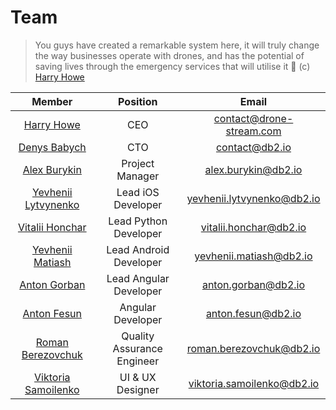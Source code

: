 # Team

> You guys have created a remarkable system here, it will truly change the way businesses operate with drones, and has the potential of saving lives through the emergency services that will utilise it 🙌
(c) [Harry Howe](https://www.linkedin.com/in/harryhowe1/)


| Member | Position | Email |
| :----: | :------: | :----:|
| [Harry Howe](https://www.linkedin.com/in/harryhowe1/) | CEO | [contact@drone-stream.com](mailto:contact@drone-stream.com) |
| [Denys Babych](https://www.linkedin.com/in/denys-babych-b280893b/)| CTO | [contact@db2.io](mailto:contact@db2.io) |
| [Alex Burykin](https://github.com/alexburykin)| Project Manager | [alex.burykin@db2.io](mailto:alex.burykin@db2.io) |
| [Yevhenii Lytvynenko](https://github.com/LytvynenkoYevhenii)| Lead iOS Developer| [yevhenii.lytvynenko@db2.io](mailto:yevhenii.lytvynenko@db2.io) |
| [Vitalii Honchar](https://github.com/Illicitus)| Lead Python Developer | [vitalii.honchar@db2.io](mailto:vitalii.honchar@db2.io) |
| [Yevhenii Matiash](https://github.com/eugenenoble)| Lead Android Developer| [yevhenii.matiash@db2.io](mailto:yevhenii.matiash@db2.io) |
| [Anton Gorban](https://github.com/Stroncii)| Lead Angular Developer | [anton.gorban@db2.io](mailto:anton.gorban@db2.io) |
| [Anton Fesun](https://github.com/AntonFesun)| Angular Developer | [anton.fesun@db2.io](mailto:anton.fesun@db2.io) |
| [Roman Berezovchuk](https://www.linkedin.com/in/roman-berezovchuk-574939154/)| Quality Assurance Engineer | [roman.berezovchuk@db2.io](mailto:roman.berezovchuk@db2.io) |
| [Viktoria Samoilenko](https://www.linkedin.com/in/victoria-samoilenko/)| UI & UX Designer | [viktoria.samoilenko@db2.io](mailto:viktoria.samoilenko@db2.io) |
